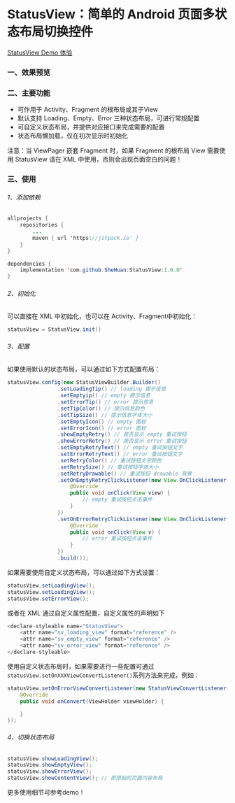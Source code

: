 # StatusView：简单的 Android 页面多状态布局切换控件

[StatusView Demo 体验](https://fir.im/3y8x?release_id=5bb05700959d694dd3e7169b)
### 一、效果预览
### 二、主要功能
* 可作用于 Activity、Fragment 的根布局或其子View
* 默认支持 Loading、Empty、Error 三种状态布局，可进行常规配置
* 可自定义状态布局，并提供对应接口来完成需要的配置
* 状态布局懒加载，仅在初次显示时初始化

注意：当 ViewPager 嵌套 Fragment 时，如果 Fragment 的根布局 View 需要使用 StatusView 请在 XML 中使用，否则会出现页面空白的问题！
### 三、使用
###### 1、添加依赖
```java
allprojects {
    repositories {
        ...
        maven { url 'https://jitpack.io' }
    }
}
```
```java
dependencies {
    implementation 'com.github.SheHuan:StatusView:1.0.0'
}
```
###### 2、初始化
可以直接在 XML 中初始化，也可以在 Activity、Fragment中初始化：
```java
statusView = StatusView.init()
```
###### 3、配置
如果使用默认的状态布局，可以通过如下方式配置布局：
```java
statusView.config(new StatusViewBuilder.Builder()
                .setLoadingTip() // loading 提示信息
                .setEmptyip() // empty 提示信息
                .setErrorTip() // error 提示信息
                .setTipColor() // 提示信息颜色
                .setTipSize() // 提示信息字体大小
                .setEmptyIcon() // empty 图标
                .setErrorIcon() // error 图标
                .showEmptyRetry() // 是否显示 empty 重试按钮
                .showErrorRetry() // 是否显示 error 重试按钮
                .setEmptyRetryText() // empty 重试按钮文字
                .setErrorRetryText() // error 重试按钮文字
                .setRetryColor() // 重试按钮文字颜色
                .setRetrySize() // 重试按钮字体大小
                .setRetryDrawable() // 重试按钮 drawable 背景
                .setOnEmptyRetryClickListener(new View.OnClickListener() {
                    @Override
                    public void onClick(View view) {
                        // empty 重试按钮点击事件
                    }
                })
                .setOnErrorRetryClickListener(new View.OnClickListener() {
                    @Override
                    public void onClick(View v) {
                        // error 重试按钮点击事件
                    }
                })
                .build());
```

如果需要使用自定义状态布局，可以通过如下方式设置：
```java
statusView.setLoadingView();
statusView.setLoadingView();
statusView.setErrorView();
```
或者在 XML 通过自定义属性配置，自定义属性的声明如下
```java
<declare-styleable name="StatusView">
    <attr name="sv_loading_view" format="reference" />
    <attr name="sv_empty_view" format="reference" />
    <attr name="sv_error_view" format="reference" />
</declare-styleable>
```
使用自定义状态布局时，如果需要进行一些配置可通过`statusView.setOnXXXViewConvertListener()`系列方法来完成，例如：
```java
statusView.setOnErrorViewConvertListener(new StatusViewConvertListener() {
    @Override
    public void onConvert(ViewHolder viewHolder) {

    }
});
```
###### 4、切换状态布局
```java
statusView.showLoadingView();
statusView.showEmptyView();
statusView.showErrorView();
statusView.showContentView(); // 即原始的页面内容布局
```

更多使用细节可参考demo！